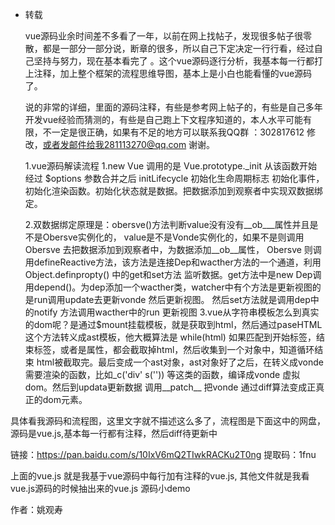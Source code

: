 * 转载



   vue源码业余时间差不多看了一年，以前在网上找帖子，发现很多帖子很零散，都是一部分一部分说，断章的很多，所以自己下定决定一行行看，经过自己坚持与努力，现在基本看完了   。这个vue源码逐行分析，我基本每一行都打上注释，加上整个框架的流程思维导图，基本上是小白也能看懂的vue源码了。
     
   说的非常的详细，里面的源码注释，有些是参考网上帖子的，有些是自己多年开发vue经验而猜测的，有些是自己跑上下文程序知道的，本人水平可能有限，不一定是很正确，如果有不足的地方可以联系我QQ群 ：302817612  修改，或者发邮件给我281113270@qq.com  谢谢。 

   1.vue源码解读流程 1.new Vue 调用的是 Vue.prototype._init  从该函数开始 经过 $options 参数合并之后 initLifecycle 初始化生命周期标志 初始化事件，初始化渲染函数。初始化状态就是数据。把数据添加到观察者中实现双数据绑定。

   2.双数据绑定原理是：obersve()方法判断value没有没有__ob___属性并且是不是Obersve实例化的，
   value是不是Vonde实例化的，如果不是则调用Obersve 去把数据添加到观察者中，为数据添加__ob__属性， Obersve 则调用defineReactive方法，该方法是连接Dep和wacther方法的一个通道，利用Object.definpropty() 中的get和set方法 监听数据。get方法中是new Dep调用depend()。为dep添加一个wacther类，watcher中有个方法是更新视图的是run调用update去更新vonde 然后更新视图。 然后set方法就是调用dep中的notify 方法调用wacther中的run 更新视图
 3.vue从字符串模板怎么到真实的dom呢？是通过$mount挂载模板，就是获取到html，然后通过paseHTML这个方法转义成ast模板，他大概算法是 while(html) 如果匹配到开始标签，结束标签，或者是属性，都会截取掉html，然后收集到一个对象中，知道循环结束 html被截取完。最后变成一个ast对象，ast对象好了之后，在转义成vonde 需要渲染的函数，比如_c('div'  s(''))  等这类的函数，编译成vonde 虚拟dom。然后到updata更新数据 调用__patch__ 把vonde 通过diff算法变成正真正的dom元素。



具体看我源码和流程图，这里文字就不描述这么多了，流程图是下面这中的网盘，源码是vue.js,基本每一行都有注释，然后diff待更新中

链接：https://pan.baidu.com/s/10IxV6mQ2TIwkRACKu2T0ng 
提取码：1fnu 
 

上面的vue.js 就是我基于vue源码中每行加有注释的vue.js, 其他文件就是我看vue.js源码的时候抽出来的vue.js 源码小demo

 
 
 
 作者：姚观寿
